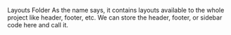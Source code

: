 Layouts Folder
As the name says, it contains layouts available to the whole project like header, footer, etc. We can store the header, footer, or sidebar code here and call it.